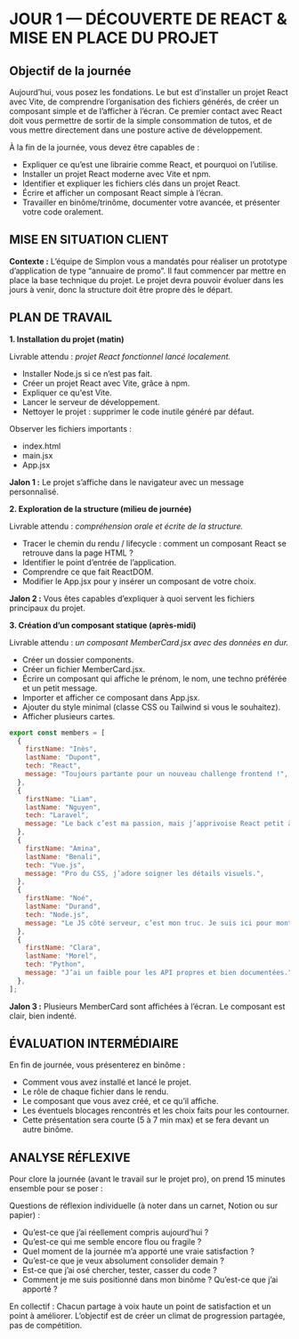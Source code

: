 # JOUR 1 — DÉCOUVERTE DE REACT & MISE EN PLACE DU PROJET

## Objectif de la journée

Aujourd’hui, vous posez les fondations. Le but est d’installer un projet React avec Vite, de comprendre l’organisation des fichiers générés, de créer un composant simple et de l’afficher à l’écran. Ce premier contact avec React doit vous permettre de sortir de la simple consommation de tutos, et de vous mettre directement dans une posture active de développement.

À la fin de la journée, vous devez être capables de :
- Expliquer ce qu’est une librairie comme React, et pourquoi on l’utilise.
- Installer un projet React moderne avec Vite et npm.
- Identifier et expliquer les fichiers clés dans un projet React.
- Écrire et afficher un composant React simple à l’écran.
- Travailler en binôme/trinôme, documenter votre avancée, et présenter votre code oralement.

## MISE EN SITUATION CLIENT

**Contexte :** L’équipe de Simplon vous a mandatés pour réaliser un prototype d’application de type “annuaire de promo”. Il faut commencer par mettre en place la base technique du projet. Le projet devra pouvoir évoluer dans les jours à venir, donc la structure doit être propre dès le départ.

## PLAN DE TRAVAIL

**1. Installation du projet (matin)**

Livrable attendu : _projet React fonctionnel lancé localement._
- Installer Node.js si ce n’est pas fait.
- Créer un projet React avec Vite, grâce à npm.
- Expliquer ce qu'est Vite.
- Lancer le serveur de développement.
- Nettoyer le projet : supprimer le code inutile généré par défaut.

Observer les fichiers importants :
- index.html
- main.jsx
- App.jsx

**Jalon 1 :** Le projet s’affiche dans le navigateur avec un message personnalisé.

**2. Exploration de la structure (milieu de journée)**

Livrable attendu : _compréhension orale et écrite de la structure._
- Tracer le chemin du rendu / lifecycle : comment un composant React se retrouve dans la page HTML ?
- Identifier le point d’entrée de l’application.
- Comprendre ce que fait ReactDOM.
- Modifier le App.jsx pour y insérer un composant de votre choix.

**Jalon 2 :** Vous êtes capables d’expliquer à quoi servent les fichiers principaux du projet.

**3. Création d’un composant statique (après-midi)**

Livrable attendu : _un composant MemberCard.jsx avec des données en dur._
- Créer un dossier components.
- Créer un fichier MemberCard.jsx.
- Écrire un composant qui affiche le prénom, le nom, une techno préférée et un petit message.
- Importer et afficher ce composant dans App.jsx.
- Ajouter du style minimal (classe CSS ou Tailwind si vous le souhaitez).
- Afficher plusieurs cartes.

```js
export const members = [
  {
    firstName: "Inès",
    lastName: "Dupont",
    tech: "React",
    message: "Toujours partante pour un nouveau challenge frontend !",
  },
  {
    firstName: "Liam",
    lastName: "Nguyen",
    tech: "Laravel",
    message: "Le back c’est ma passion, mais j’apprivoise React petit à petit.",
  },
  {
    firstName: "Amina",
    lastName: "Benali",
    tech: "Vue.js",
    message: "Pro du CSS, j’adore soigner les détails visuels.",
  },
  {
    firstName: "Noé",
    lastName: "Durand",
    tech: "Node.js",
    message: "Le JS côté serveur, c’est mon truc. Je suis ici pour monter en fullstack.",
  },
  {
    firstName: "Clara",
    lastName: "Morel",
    tech: "Python",
    message: "J’ai un faible pour les API propres et bien documentées.",
  },
];
```

**Jalon 3 :** Plusieurs MemberCard sont affichées à l’écran. Le composant est clair, bien indenté.

## ÉVALUATION INTERMÉDIAIRE

En fin de journée, vous présenterez en binôme :
- Comment vous avez installé et lancé le projet.
- Le rôle de chaque fichier dans le rendu.
- Le composant que vous avez créé, et ce qu’il affiche.
- Les éventuels blocages rencontrés et les choix faits pour les contourner.
- Cette présentation sera courte (5 à 7 min max) et se fera devant un autre binôme.

## ANALYSE RÉFLEXIVE

Pour clore la journée (avant le travail sur le projet pro), on prend 15 minutes ensemble pour se poser :

Questions de réflexion individuelle (à noter dans un carnet, Notion ou sur papier) :
- Qu’est-ce que j’ai réellement compris aujourd’hui ?
- Qu’est-ce qui me semble encore flou ou fragile ?
- Quel moment de la journée m’a apporté une vraie satisfaction ?
- Qu’est-ce que je veux absolument consolider demain ?
- Est-ce que j’ai osé chercher, tester, casser du code ?
- Comment je me suis positionné dans mon binôme ? Qu’est-ce que j’ai apporté ?

En collectif :
Chacun partage à voix haute un point de satisfaction et un point à améliorer.
L’objectif est de créer un climat de progression partagée, pas de compétition.